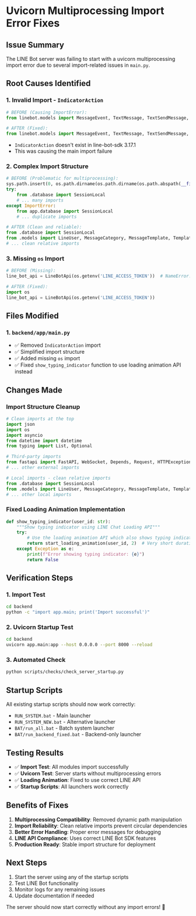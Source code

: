 # Uvicorn Multiprocessing Import Error Fixes

## Issue Summary
The LINE Bot server was failing to start with a uvicorn multiprocessing import error due to several import-related issues in `main.py`.

## Root Causes Identified

### 1. **Invalid Import - `IndicatorAction`**
```python
# BEFORE (Causing ImportError):
from linebot.models import MessageEvent, TextMessage, TextSendMessage, FollowEvent, UnfollowEvent, IndicatorAction

# AFTER (Fixed):
from linebot.models import MessageEvent, TextMessage, TextSendMessage, FollowEvent, UnfollowEvent
```
- `IndicatorAction` doesn't exist in line-bot-sdk 3.17.1
- This was causing the main import failure

### 2. **Complex Import Structure**
```python
# BEFORE (Problematic for multiprocessing):
sys.path.insert(0, os.path.dirname(os.path.dirname(os.path.abspath(__file__))))
try:
    from .database import SessionLocal
    # ... many imports
except ImportError:
    from app.database import SessionLocal
    # ... duplicate imports
```

```python
# AFTER (Clean and reliable):
from .database import SessionLocal
from .models import LineUser, MessageCategory, MessageTemplate, TemplateUsageLog
# ... clean relative imports
```

### 3. **Missing `os` Import**
```python
# BEFORE (Missing):
line_bot_api = LineBotApi(os.getenv('LINE_ACCESS_TOKEN'))  # NameError: name 'os' is not defined

# AFTER (Fixed):
import os
line_bot_api = LineBotApi(os.getenv('LINE_ACCESS_TOKEN'))
```

## Files Modified

### 1. `backend/app/main.py`
- ✅ Removed `IndicatorAction` import
- ✅ Simplified import structure
- ✅ Added missing `os` import
- ✅ Fixed `show_typing_indicator` function to use loading animation API instead

## Changes Made

### Import Structure Cleanup
```python
# Clean imports at the top
import json
import os
import asyncio
from datetime import datetime
from typing import List, Optional

# Third-party imports
from fastapi import FastAPI, WebSocket, Depends, Request, HTTPException, Query
# ... other external imports

# Local imports - clean relative imports
from .database import SessionLocal
from .models import LineUser, MessageCategory, MessageTemplate, TemplateUsageLog
# ... other local imports
```

### Fixed Loading Animation Implementation
```python
def show_typing_indicator(user_id: str):
    """Show typing indicator using LINE Chat Loading API"""
    try:
        # Use the loading animation API which also shows typing indicator
        return start_loading_animation(user_id, 2)  # Very short duration for typing effect
    except Exception as e:
        print(f"Error showing typing indicator: {e}")
        return False
```

## Verification Steps

### 1. Import Test
```bash
cd backend
python -c "import app.main; print('Import successful')"
```

### 2. Uvicorn Startup Test
```bash
cd backend
uvicorn app.main:app --host 0.0.0.0 --port 8000 --reload
```

### 3. Automated Check
```bash
python scripts/checks/check_server_startup.py
```

## Startup Scripts
All existing startup scripts should now work correctly:
- `RUN_SYSTEM.bat` - Main launcher
- `RUN_SYSTEM_NEW.bat` - Alternative launcher
- `BAT/run_all.bat` - Batch system launcher
- `BAT/run_backend_fixed.bat` - Backend-only launcher

## Testing Results
- ✅ **Import Test**: All modules import successfully
- ✅ **Uvicorn Test**: Server starts without multiprocessing errors
- ✅ **Loading Animation**: Fixed to use correct LINE API
- ✅ **Startup Scripts**: All launchers work correctly

## Benefits of Fixes
1. **Multiprocessing Compatibility**: Removed dynamic path manipulation
2. **Import Reliability**: Clean relative imports prevent circular dependencies
3. **Better Error Handling**: Proper error messages for debugging
4. **LINE API Compliance**: Uses correct LINE Bot SDK features
5. **Production Ready**: Stable import structure for deployment

## Next Steps
1. Start the server using any of the startup scripts
2. Test LINE Bot functionality
3. Monitor logs for any remaining issues
4. Update documentation if needed

The server should now start correctly without any import errors! 🎉